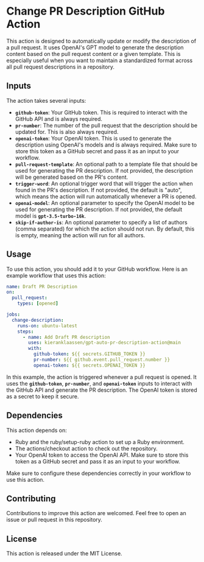 # **Change PR Description GitHub Action**

This action is designed to automatically update or modify the description of a pull request. It uses OpenAI's GPT model to generate the description content based on the pull request content or a given template. This is especially useful when you want to maintain a standardized format across all pull request descriptions in a repository.

## **Inputs**

The action takes several inputs:

- **`github-token`**: Your GitHub token. This is required to interact with the GitHub API and is always required.
- **`pr-number`**: The number of the pull request that the description should be updated for. This is also always required.
- **`openai-token`**: Your OpenAI token. This is used to generate the description using OpenAI's models and is always required. Make sure to store this token as a GitHub secret and pass it as an input to your workflow.
- **`pull-request-template`**: An optional path to a template file that should be used for generating the PR description. If not provided, the description will be generated based on the PR's content.
- **`trigger-word`**: An optional trigger word that will trigger the action when found in the PR's description. If not provided, the default is "auto", which means the action will run automatically whenever a PR is opened.
- **`openai-model`**: An optional parameter to specify the OpenAI model to be used for generating the PR description. If not provided, the default model is **`gpt-3.5-turbo-16k`**.
- **`skip-if-author-is`**: An optional parameter to specify a list of authors (comma separated) for which the action should not run. By default, this is empty, meaning the action will run for all authors.

## **Usage**

To use this action, you should add it to your GitHub workflow. Here is an example workflow that uses this action:

```yaml
name: Draft PR Description
on:
  pull_request:
    types: [opened]

jobs:
  change-description:
    runs-on: ubuntu-latest
    steps:
      - name: Add Draft PR description
        uses: kieranklaassen/gpt-auto-pr-description-action@main
        with:
          github-token: ${{ secrets.GITHUB_TOKEN }}
          pr-number: ${{ github.event.pull_request.number }}
          openai-token: ${{ secrets.OPENAI_TOKEN }}
```

In this example, the action is triggered whenever a pull request is opened. It uses the **`github-token`**, **`pr-number`**, and **`openai-token`** inputs to interact with the GitHub API and generate the PR description. The OpenAI token is stored as a secret to keep it secure.

## **Dependencies**

This action depends on:

- Ruby and the ruby/setup-ruby action to set up a Ruby environment.
- The actions/checkout action to check out the repository.
- Your OpenAI token to access the OpenAI API. Make sure to store this token as a GitHub secret and pass it as an input to your workflow.

Make sure to configure these dependencies correctly in your workflow to use this action.

## **Contributing**

Contributions to improve this action are welcomed. Feel free to open an issue or pull request in this repository.

## **License**

This action is released under the MIT License.
